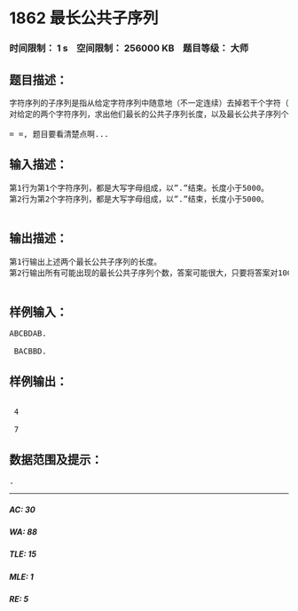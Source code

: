 # 1862 最长公共子序列   
### 时间限制： 1 s&nbsp;&nbsp;&nbsp;&nbsp;空间限制： 256000 KB&nbsp;&nbsp;&nbsp;&nbsp;题目等级： 大师  
## 题目描述：  

<pre>
字符序列的子序列是指从给定字符序列中随意地（不一定连续）去掉若干个字符（可能一个也不去掉）后所形成的字符序列。令给定的字符序列X=“x0，x1，…，xm-1”，序列Y=“y0，y1，…，yk-1”是X的子序列，存在X的一个严格递增下标序列<i0，i1，…，ik-1>，使得对所有的j=0，1，…，k-1，有xij = yj。例如，X=“ABCBDAB”，Y=“BCDB”是X的一个子序列。
对给定的两个字符序列，求出他们最长的公共子序列长度，以及最长公共子序列个数。
 
= =, 题目要看清楚点啊...
</pre>
  
  
## 输入描述：  

<pre>
第1行为第1个字符序列，都是大写字母组成，以”.”结束。长度小于5000。
第2行为第2个字符序列，都是大写字母组成，以”.”结束，长度小于5000。
 
</pre>
  
  
## 输出描述：  

<pre>
第1行输出上述两个最长公共子序列的长度。
第2行输出所有可能出现的最长公共子序列个数，答案可能很大，只要将答案对100,000,000求余即可。
 
</pre>
  
  
## 样例输入：  

<pre>
ABCBDAB.  
  
 BACBBD.
</pre>
  
  
## 样例输出：  

<pre>
  
 4  
  
 7
</pre>
  
  
## 数据范围及提示：  

<pre>
.
</pre>
  
  
***  

##### AC: 30  
##### WA: 88  
##### TLE: 15  
##### MLE: 1  
##### RE: 5  
